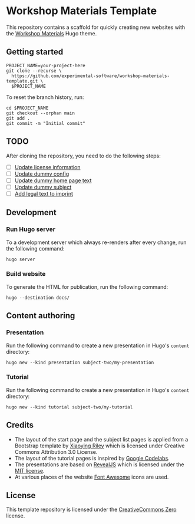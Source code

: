# Workshop Materials Template

This repository contains a scaffold for quickly creating new websites with the [Workshop Materials](https://github.com/experimental-software/workshop-materials) Hugo theme.

## Getting started

```
PROJECT_NAME=your-project-here
git clone --recurse \
  https://github.com/experimental-software/workshop-materials-template.git \
  $PROJECT_NAME
```

To reset the branch history, run:

```
cd $PROJECT_NAME
git checkout --orphan main
git add .
git commit -m "Initial commit"
```

## TODO

After cloning the repository, you need to do the following steps:

- [ ] [Update license information](README.md#license)
- [ ] [Update dummy config](config.toml)
- [ ] [Update dummy home page text](content/_index.md)
- [ ] [Update dummy subject](content/subject-one)
- [ ] [Add legal text to imprint](content/imprint.html)

## Development

### Run Hugo server

To a development server which always re-renders after every change, run the following command:

```
hugo server
```

### Build website

To generate the HTML for publication, run the following command:

```
hugo --destination docs/
```

## Content authoring

### Presentation

Run the following command to create a new presentation in Hugo's `content` directory:

```
hugo new --kind presentation subject-two/my-presentation
```

### Tutorial

Run the following command to create a new presentation in Hugo's `content` directory:

```
hugo new --kind tutorial subject-two/my-tutorial
```


## Credits

- The layout of the start page and the subject list pages is applied from a Bootstrap template by [Xiaoying Riley](https://themes.3rdwavemedia.com/) which is licensed under Creative Commons Attribution 3.0 License.
- The layout of the tutorial pages is inspired by [Google Codelabs](https://github.com/googlecodelabs/tools).
- The presentations are based on [RevealJS](https://revealjs.com/) which is licensed under the [MIT license](https://github.com/hakimel/reveal.js/blob/master/LICENSE).
- At various places of the website [Font Awesome](https://fontawesome.com/) icons are used.

## License

This template repository is licensed under the [CreativeCommons Zero](https://creativecommons.org/share-your-work/public-domain/cc0/) license.
